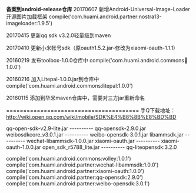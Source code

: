 **备案到android-release仓库**
20170607
新增Android-Universal-Image-Loader 开源图片加载框架
compile('com.huami.android.partner:nostra13-imageloader:1.9.5')

20170415
更新qq sdk v3.2.0轻量级到maven

20170410
更新小米帐号sdk（原oauth1.5.2.jar-修改为xiaomi-oauth-1.1.1)

20160219
发布toolbox-1.0.0仓库中
compile('com.huami.android.commons:toolbox:1.0.0')

20160216
加入Litepal-1.0.0.jar到仓库中
compile('com.huami.android.commons:litepal:1.0.0')

20160115
添加到华米maven仓库中，需要对三方jar重新命名


=======================================
手Q下载地址：http://wiki.open.qq.com/wiki/mobile/SDK%E4%B8%8B%E8%BD%BD

qq-open-sdk-v2.9-lite.jar	----------   qq-opensdk-2.9.0.jar
weibosdkcore_v3.0.1.jar     ----------   weibo-opensdk-3.0.1.jar
libammsdk.jar			    ----------   wechat-libammsdk-1.0.0.jar
xiaomi-oauth.jar            ----------   xiaomi-oauth-1.0.0.jar
open_sdk_r5788_lite.jar     ----------   qq-liteopensdk:3.2.0

compile('com.huami.android.commons:volley:1.0.1')
compile('com.huami.android.partner:wechat-libammsdk:1.0.0')
compile('com.huami.android.partner:xiaomi-oauth:1.0.0')
compile('com.huami.android.partner:qq-opensdk:2.9.0')
compile('com.huami.android.partner:weibo-opensdk:3.0.1')
